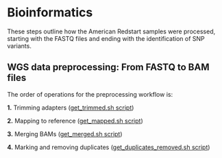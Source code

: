Bioinformatics
================

These steps outline how the American Redstart samples were processed, starting with the FASTQ files and ending with the identification of SNP variants.

## WGS data preprocessing: From FASTQ to BAM files

The order of operations for the preprocessing workflow is:

**1.** Trimming adapters ([get_trimmed.sh script](./scripts/get_trimmed.sh))

**2.** Mapping to reference ([get_mapped.sh script](./scripts/get_mapped.sh))

**3.** Merging BAMs ([get_merged.sh script](./scripts/get_merged.sh))

**4.** Marking and removing duplicates ([get_duplicates_removed.sh script](./scripts/get_duplicates_removed.sh))


